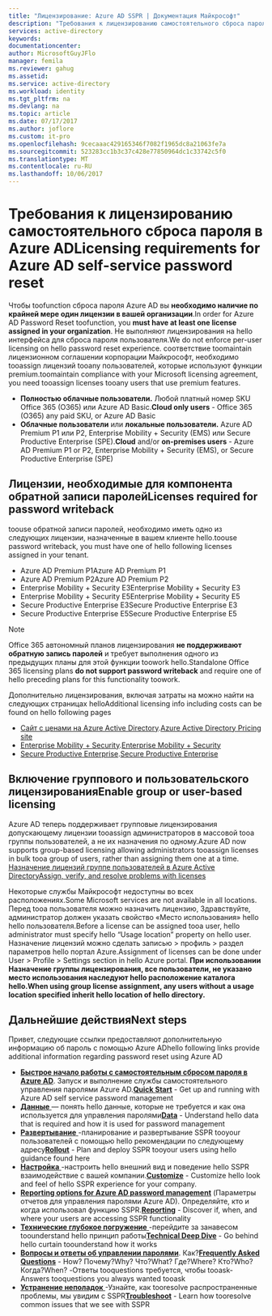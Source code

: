 ```yaml
---
title: "Лицензирование: Azure AD SSPR | Документация Майкрософт"
description: "Требования к лицензированию самостоятельного сброса пароля в Azure AD"
services: active-directory
keywords: 
documentationcenter: 
author: MicrosoftGuyJFlo
manager: femila
ms.reviewer: gahug
ms.assetid: 
ms.service: active-directory
ms.workload: identity
ms.tgt_pltfrm: na
ms.devlang: na
ms.topic: article
ms.date: 07/17/2017
ms.author: joflore
ms.custom: it-pro
ms.openlocfilehash: 9cecaaac429165346f7082f1965dc8a21063fe7a
ms.sourcegitcommit: 523283cc1b3c37c428e77850964dc1c33742c5f0
ms.translationtype: MT
ms.contentlocale: ru-RU
ms.lasthandoff: 10/06/2017
---
```

# <a name="licensing-requirements-for-azure-ad-self-service-password-reset"></a><span data-ttu-id="a49b0-103">Требования к лицензированию самостоятельного сброса пароля в Azure AD</span><span class="sxs-lookup"><span data-stu-id="a49b0-103">Licensing requirements for Azure AD self-service password reset</span></span>

<span data-ttu-id="a49b0-104">Чтобы toofunction сброса пароля Azure AD вы **необходимо наличие по крайней мере один лицензии в вашей организации**.</span><span class="sxs-lookup"><span data-stu-id="a49b0-104">In order for Azure AD Password Reset toofunction, you **must have at least one license assigned in your organization**.</span></span> <span data-ttu-id="a49b0-105">Не выполняют лицензирования на hello интерфейса для сброса пароля пользователя.</span><span class="sxs-lookup"><span data-stu-id="a49b0-105">We do not enforce per-user licensing on hello password reset experience.</span></span> <span data-ttu-id="a49b0-106">соответствие toomaintain лицензионном соглашении корпорации Майкрософт, необходимо tooassign лицензий tooany пользователей, которые используют функции premium.</span><span class="sxs-lookup"><span data-stu-id="a49b0-106">toomaintain compliance with your Microsoft licensing agreement, you need tooassign licenses tooany users that use premium features.</span></span>

* <span data-ttu-id="a49b0-107">**Полностью облачные пользователи.** Любой платный номер SKU Office 365 (O365) или Azure AD Basic.</span><span class="sxs-lookup"><span data-stu-id="a49b0-107">**Cloud only users** - Office 365 (O365) any paid SKU, or Azure AD Basic</span></span>
* <span data-ttu-id="a49b0-108">**Облачные пользователи** или **локальные пользователи.** Azure AD Premium P1 или P2, Enterprise Mobility + Security (EMS) или Secure Productive Enterprise (SPE).</span><span class="sxs-lookup"><span data-stu-id="a49b0-108">**Cloud** and/or **on-premises users** - Azure AD Premium P1 or P2, Enterprise Mobility + Security (EMS), or Secure Productive Enterprise (SPE)</span></span>

## <a name="licenses-required-for-password-writeback"></a><span data-ttu-id="a49b0-109">Лицензии, необходимые для компонента обратной записи паролей</span><span class="sxs-lookup"><span data-stu-id="a49b0-109">Licenses required for password writeback</span></span>

<span data-ttu-id="a49b0-110">toouse обратной записи паролей, необходимо иметь одно из следующих лицензии, назначенные в вашем клиенте hello.</span><span class="sxs-lookup"><span data-stu-id="a49b0-110">toouse password writeback, you must have one of hello following licenses assigned in your tenant.</span></span>

* <span data-ttu-id="a49b0-111">Azure AD Premium P1</span><span class="sxs-lookup"><span data-stu-id="a49b0-111">Azure AD Premium P1</span></span>
* <span data-ttu-id="a49b0-112">Azure AD Premium P2</span><span class="sxs-lookup"><span data-stu-id="a49b0-112">Azure AD Premium P2</span></span>
* <span data-ttu-id="a49b0-113">Enterprise Mobility + Security E3</span><span class="sxs-lookup"><span data-stu-id="a49b0-113">Enterprise Mobility + Security E3</span></span>
* <span data-ttu-id="a49b0-114">Enterprise Mobility + Security E5</span><span class="sxs-lookup"><span data-stu-id="a49b0-114">Enterprise Mobility + Security E5</span></span>
* <span data-ttu-id="a49b0-115">Secure Productive Enterprise E3</span><span class="sxs-lookup"><span data-stu-id="a49b0-115">Secure Productive Enterprise E3</span></span>
* <span data-ttu-id="a49b0-116">Secure Productive Enterprise E5</span><span class="sxs-lookup"><span data-stu-id="a49b0-116">Secure Productive Enterprise E5</span></span>

> [!NOTE]
> <span data-ttu-id="a49b0-117">Office 365 автономный планов лицензирования **не поддерживают обратную запись паролей** и требует выполнения одного из предыдущих планы для этой функции toowork hello.</span><span class="sxs-lookup"><span data-stu-id="a49b0-117">Standalone Office 365 licensing plans **do not support password writeback** and require one of hello preceding plans for this functionality toowork.</span></span>

<span data-ttu-id="a49b0-118">Дополнительно лицензирования, включая затраты на можно найти на следующих страницах hello</span><span class="sxs-lookup"><span data-stu-id="a49b0-118">Additional licensing info including costs can be found on hello following pages</span></span>

* <span data-ttu-id="a49b0-119">[Сайт с ценами на Azure Active Directory](https://azure.microsoft.com/pricing/details/active-directory/).</span><span class="sxs-lookup"><span data-stu-id="a49b0-119">[Azure Active Directory Pricing site](https://azure.microsoft.com/pricing/details/active-directory/)</span></span>
* <span data-ttu-id="a49b0-120">[Enterprise Mobility + Security](https://www.microsoft.com/cloud-platform/enterprise-mobility-security).</span><span class="sxs-lookup"><span data-stu-id="a49b0-120">[Enterprise Mobility + Security](https://www.microsoft.com/cloud-platform/enterprise-mobility-security)</span></span>
* <span data-ttu-id="a49b0-121">[Secure Productive Enterprise](https://www.microsoft.com/secure-productive-enterprise/default.aspx).</span><span class="sxs-lookup"><span data-stu-id="a49b0-121">[Secure Productive Enterprise](https://www.microsoft.com/secure-productive-enterprise/default.aspx)</span></span>

## <a name="enable-group-or-user-based-licensing"></a><span data-ttu-id="a49b0-122">Включение группового и пользовательского лицензирования</span><span class="sxs-lookup"><span data-stu-id="a49b0-122">Enable group or user-based licensing</span></span>

<span data-ttu-id="a49b0-123">Azure AD теперь поддерживает групповые лицензирования допускающему лицензии tooassign администраторов в массовой tooa группы пользователей, а не их назначения по одному.</span><span class="sxs-lookup"><span data-stu-id="a49b0-123">Azure AD now supports group-based licensing allowing administrators tooassign licenses in bulk tooa group of users, rather than assigning them one at a time.</span></span> [<span data-ttu-id="a49b0-124">Назначение лицензий группе пользователей в Azure Active Directory</span><span class="sxs-lookup"><span data-stu-id="a49b0-124">Assign, verify, and resolve problems with licenses</span></span>](active-directory-licensing-group-assignment-azure-portal.md#step-1-assign-the-required-licenses)

<span data-ttu-id="a49b0-125">Некоторые службы Майкрософт недоступны во всех расположениях.</span><span class="sxs-lookup"><span data-stu-id="a49b0-125">Some Microsoft services are not available in all locations.</span></span> <span data-ttu-id="a49b0-126">Перед tooa пользователя можно назначить лицензию, Здравствуйте, администратор должен указать свойство «Место использования» hello hello пользователя.</span><span class="sxs-lookup"><span data-stu-id="a49b0-126">Before a license can be assigned tooa user, hello administrator must specify hello “Usage location” property on hello user.</span></span> <span data-ttu-id="a49b0-127">Назначение лицензий можно сделать записью > профиль > раздел параметров hello портал Azure.</span><span class="sxs-lookup"><span data-stu-id="a49b0-127">Assignment of licenses can be done under User > Profile > Settings section in hello Azure portal.</span></span> <span data-ttu-id="a49b0-128">**При использовании Назначение группы лицензирования, все пользователи, не указано место использования наследуют hello расположение каталога hello.**</span><span class="sxs-lookup"><span data-stu-id="a49b0-128">**When using group license assignment, any users without a usage location specified inherit hello location of hello directory.**</span></span>

## <a name="next-steps"></a><span data-ttu-id="a49b0-129">Дальнейшие действия</span><span class="sxs-lookup"><span data-stu-id="a49b0-129">Next steps</span></span>

<span data-ttu-id="a49b0-130">Привет, следующие ссылки предоставляют дополнительную информацию об пароль с помощью Azure AD</span><span class="sxs-lookup"><span data-stu-id="a49b0-130">hello following links provide additional information regarding password reset using Azure AD</span></span>

* <span data-ttu-id="a49b0-131">[**Быстрое начало работы с самостоятельным сбросом пароля в Azure AD**](active-directory-passwords-getting-started.md). Запуск и выполнение службы самостоятельного управления паролями Azure AD.</span><span class="sxs-lookup"><span data-stu-id="a49b0-131">[**Quick Start**](active-directory-passwords-getting-started.md) - Get up and running with Azure AD self service password management</span></span> 
* <span data-ttu-id="a49b0-132">[**Данные** ](active-directory-passwords-data.md) — понять hello данные, которые не требуется и как она используется для управления паролями</span><span class="sxs-lookup"><span data-stu-id="a49b0-132">[**Data**](active-directory-passwords-data.md) - Understand hello data that is required and how it is used for password management</span></span>
* <span data-ttu-id="a49b0-133">[**Развертывание** ](active-directory-passwords-best-practices.md) -планирование и развертывание SSPR tooyour пользователей с помощью hello рекомендации по следующему адресу</span><span class="sxs-lookup"><span data-stu-id="a49b0-133">[**Rollout**](active-directory-passwords-best-practices.md) - Plan and deploy SSPR tooyour users using hello guidance found here</span></span>
* <span data-ttu-id="a49b0-134">[**Настройка** ](active-directory-passwords-customize.md) -настроить hello внешний вид и поведение hello SSPR взаимодействие с вашей компании.</span><span class="sxs-lookup"><span data-stu-id="a49b0-134">[**Customize**](active-directory-passwords-customize.md) - Customize hello look and feel of hello SSPR experience for your company.</span></span>
* <span data-ttu-id="a49b0-135">[**Reporting options for Azure AD password management**](active-directory-passwords-reporting.md) (Параметры отчетов для управления паролями Azure AD). Определяйте, кто и когда использовал функцию SSPR.</span><span class="sxs-lookup"><span data-stu-id="a49b0-135">[**Reporting**](active-directory-passwords-reporting.md) - Discover if, when, and where your users are accessing SSPR functionality</span></span>
* <span data-ttu-id="a49b0-136">[**Технические глубокое погружение** ](active-directory-passwords-how-it-works.md) -перейдите за занавесом toounderstand hello принцип работы</span><span class="sxs-lookup"><span data-stu-id="a49b0-136">[**Technical Deep Dive**](active-directory-passwords-how-it-works.md) - Go behind hello curtain toounderstand how it works</span></span>
* <span data-ttu-id="a49b0-137">[**Вопросы и ответы об управлении паролями**](active-directory-passwords-faq.md). Как?</span><span class="sxs-lookup"><span data-stu-id="a49b0-137">[**Frequently Asked Questions**](active-directory-passwords-faq.md) - How?</span></span> <span data-ttu-id="a49b0-138">Почему?</span><span class="sxs-lookup"><span data-stu-id="a49b0-138">Why?</span></span> <span data-ttu-id="a49b0-139">Что?</span><span class="sxs-lookup"><span data-stu-id="a49b0-139">What?</span></span> <span data-ttu-id="a49b0-140">Где?</span><span class="sxs-lookup"><span data-stu-id="a49b0-140">Where?</span></span> <span data-ttu-id="a49b0-141">Кто?</span><span class="sxs-lookup"><span data-stu-id="a49b0-141">Who?</span></span> <span data-ttu-id="a49b0-142">Когда?</span><span class="sxs-lookup"><span data-stu-id="a49b0-142">When?</span></span> <span data-ttu-id="a49b0-143">-Ответы tooquestions требуется, чтобы tooask</span><span class="sxs-lookup"><span data-stu-id="a49b0-143">- Answers tooquestions you always wanted tooask</span></span>
* <span data-ttu-id="a49b0-144">[**Устранение неполадок** ](active-directory-passwords-troubleshoot.md) -Узнайте, как tooresolve распространенные проблемы, мы увидим с SSPR</span><span class="sxs-lookup"><span data-stu-id="a49b0-144">[**Troubleshoot**](active-directory-passwords-troubleshoot.md) - Learn how tooresolve common issues that we see with SSPR</span></span>

